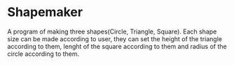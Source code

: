 # Shapemaker
A program of making three shapes(Circle, Triangle, Square). 
Each shape size can be made according to user, they can set the height of the triangle according to them, lenght of the square according to them and radius of the circle according to them.
